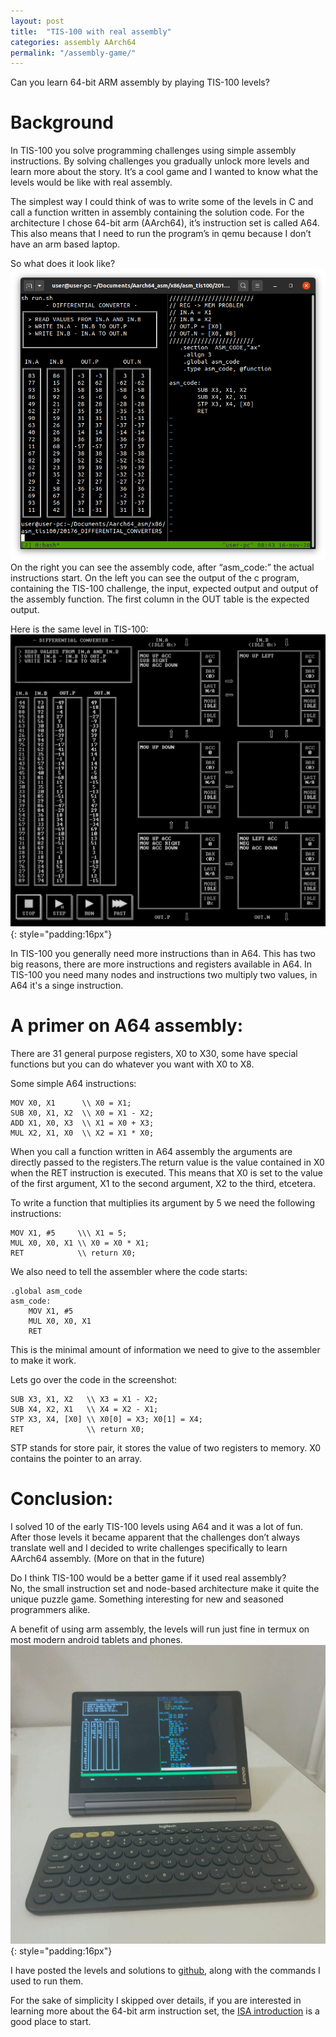 ```yaml
---
layout: post
title:  "TIS-100 with real assembly"
categories: assembly AArch64
permalink: "/assembly-game/"
---
```

Can you learn 64-bit ARM assembly by playing TIS-100 levels?

# Background
In TIS-100 you solve programming challenges using simple assembly instructions. By solving challenges you gradually unlock more levels and learn more about the story.
It’s a cool game and I wanted to know what the levels would be like with real assembly.

The simplest way I could think of was to write some of the levels in C and call a function written in assembly containing the solution code.
For the architecture I chose 64-bit arm (AArch64), it’s instruction set is called A64. This also means that I need to run the program’s in qemu because I don’t have an arm based laptop.

So what does it look like?  
![image could not be loaded](/assets/arm-064.png)  
On the right you can see the assembly code, after “asm_code:” the actual instructions start. On the left you can see the output of the c program, containing the TIS-100 challenge, the input, expected output and output of the assembly function. The first column in the OUT table is the expected output.


Here is the same level in TIS-100:
![image could not be loaded](/assets/tis-100.png){: style="padding:16px"}   

In TIS-100 you generally need more instructions than in A64. This has two big reasons, there are more instructions and registers available in A64. In TIS-100 you need many nodes and instructions two multiply two values, in A64 it's a singe instruction.

# A primer on A64 assembly:

There are 31 general purpose registers, X0 to X30, some have special functions but you can do whatever you want with X0 to X8.

Some simple A64 instructions:

```
MOV X0, X1      \\ X0 = X1;  
SUB X0, X1, X2  \\ X0 = X1 - X2;  
ADD X1, X0, X3  \\ X1 = X0 + X3;  
MUL X2, X1, X0  \\ X2 = X1 * X0;  
```


When you call a function written in A64 assembly the arguments are directly passed to the registers.The return value is the value contained in X0 when the RET instruction is executed.
This means that X0 is set to the value of the first argument, X1 to the second argument, X2 to the third, etcetera.

To write a function that multiplies its argument by 5 we need the following instructions:

```
MOV X1, #5     \\\ X1 = 5;  
MUL X0, X0, X1 \\ X0 = X0 * X1;  
RET            \\ return X0;  
```

We also need to tell the assembler where the code starts:

```
.global asm_code  
asm_code:  
    MOV X1, #5  
    MUL X0, X0, X1  
    RET  
```

This is the minimal amount of information we need to give to the assembler to make it work.

Lets go over the code in the screenshot:  
```
SUB X3, X1, X2   \\ X3 = X1 - X2;  
SUB X4, X2, X1   \\ X4 = X2 - X1;  
STP X3, X4, [X0] \\ X0[0] = X3; X0[1] = X4;  
RET              \\ return X0;  
```

STP stands for store pair, it stores the value of two registers to memory. X0 contains the pointer to an array.

# Conclusion:

I solved 10 of the early TIS-100 levels using A64 and it was a lot of fun. After those levels it became apparent that the challenges don’t always translate well and I decided to write challenges specifically to learn AArch64 assembly. (More on that in the future)

Do I think TIS-100 would be a better game if it used real assembly?  
No, the small instruction set and node-based architecture make it quite the unique puzzle game. Something interesting for new and seasoned programmers alike.

A benefit of using arm assembly, the levels will run just fine in termux on most modern android tablets and phones.  
![image could not be loaded](/assets/arm-064-tab.jpeg){: style="padding:16px"}  

I have posted the levels and solutions to [github](https://github.com/sennavanhoek/ARM-064), along with the commands I used to run them.

For the sake of simplicity I skipped over details, if you are interested in learning more about the 64-bit arm instruction set, the [ISA introduction](https://developer.arm.com/architectures/learn-the-architecture/aarch64-instruction-set-architecture) is a good place to start.
